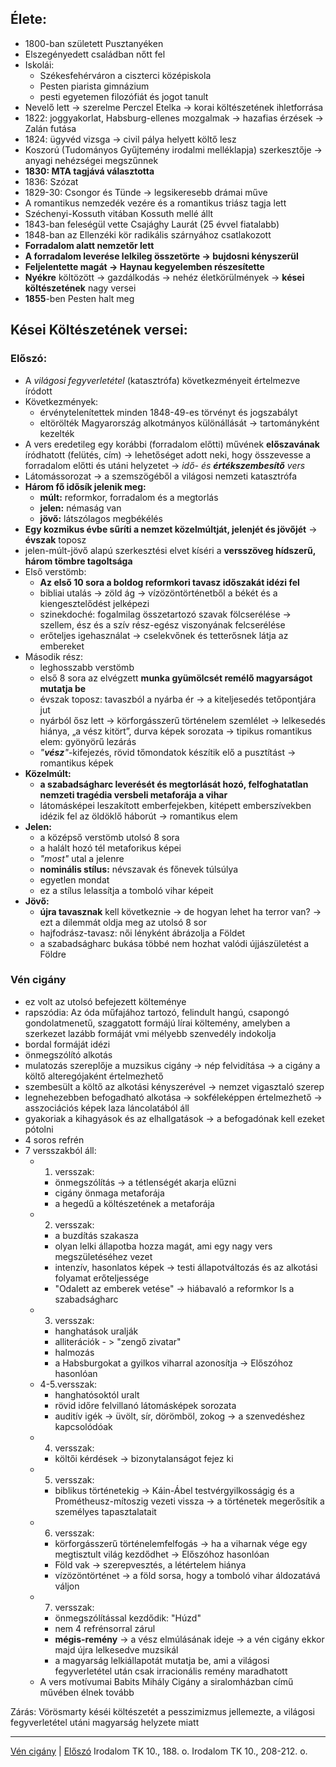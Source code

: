## Élete:
- 1800-ban született Pusztanyéken
- Elszegényedett családban nőtt fel
- Iskolái:
	- Székesfehérváron a ciszterci középiskola
	- Pesten piarista gimnázium
	- pesti egyetemen filozófiát és jogot tanult
- Nevelő lett -> szerelme Perczel Etelka -> korai költészetének ihletforrása
- 1822: joggyakorlat, Habsburg-ellenes mozgalmak -> hazafias érzések -> Zalán futása
- 1824: ügyvéd vizsga -> civil pálya helyett költő lesz
- Koszorú (Tudományos Gyűjtemény irodalmi melléklapja) szerkesztője -> anyagi nehézségei megszűnnek
- **1830: MTA tagjává választotta**
- 1836: Szózat
- 1829-30: Csongor és Tünde -> legsikeresebb drámai műve
- A romantikus nemzedék vezére és a romantikus triász tagja lett
- Széchenyi-Kossuth vitában Kossuth mellé állt
- 1843-ban feleségül vette Csajághy Laurát (25 évvel fiatalabb)
- 1848-ban az Ellenzéki kör radikális szárnyához csatlakozott
- **Forradalom alatt nemzetőr lett**
- **A forradalom leverése lelkileg összetörte -> bujdosni kényszerül**
- **Feljelentette magát -> Haynau kegyelemben részesítette**
- **Nyékre** költözött -> gazdálkodás -> nehéz életkörülmények -> **kései költészetének** nagy versei
- **1855**-ben Pesten halt meg
## Kései Költészetének versei:
### Előszó:
- A *világosi fegyverletétel* (katasztrófa) következményeit értelmezve íródott
- Következmények:
	- érvénytelenítettek minden 1848-49-es törvényt és jogszabályt
	- eltörölték Magyarország alkotmányos különállását -> tartományként kezelték
- A vers eredetileg egy korábbi (forradalom előtti) művének **előszavának** íródhatott (felütés, cím) -> lehetőséget adott neki, hogy összevesse a forradalom előtti és utáni helyzetet -> *idő- és **értékszembesítő** vers*
- Látomássorozat -> a szemszögéből a világosi nemzeti katasztrófa
- **Három fő idősík jelenik meg:**
	- **múlt:** reformkor, forradalom és a megtorlás
	- **jelen:** némaság van
	- **jövő:** látszólagos megbékélés
- **Egy kozmikus évbe sűríti a nemzet közelmúltját, jelenjét és jövőjét** -> **évszak** toposz
- jelen-múlt-jövő alapú szerkesztési elvet kíséri a **versszöveg hídszerű, három tömbre tagoltsága**
- Első verstömb:
	- **Az első 10 sora a boldog reformkori tavasz időszakát idézi fel**
	- bibliai utalás -> zöld ág -> vízözöntörténetből a békét és a kiengesztelődést jelképezi
	- szinekdoché: fogalmilag összetartozó szavak fölcserélése -> szellem, ész és a szív rész-egész viszonyának felcserélése
	- erőteljes igehasználat -> cselekvőnek és tetterősnek látja az embereket
- Második rész:
	- leghosszabb verstömb
	- első 8 sora az elvégzett **munka gyümölcsét remélő magyarságot mutatja be**
	- évszak toposz: tavaszból a nyárba ér -> a kiteljesedés tetőpontjára jut
	- nyárból ősz lett -> körforgásszerű történelem szemlélet -> lelkesedés hiánya, „a vész kitört”, durva képek sorozata -> tipikus romantikus elem: gyönyörű lezárás
	- *"**vész**"*-kifejezés, rövid tőmondatok készítik elő a pusztítást -> romantikus képek
- **Közelmúlt:** 
	- **a szabadságharc leverését és megtorlását hozó, felfoghatatlan nemzeti tragédia versbeli metaforája a vihar**
	- látomásképei leszakított emberfejekben, kitépett emberszívekben idézik fel az öldöklő háborút -> romantikus elem
- **Jelen:** 
	- a középső verstömb utolsó 8 sora
	- a halált hozó tél metaforikus képei
	- *"most"* utal a jelenre
	- **nominális stílus:** névszavak és főnevek túlsúlya
	- egyetlen mondat
	- ez a stílus lelassítja a tomboló vihar képeit
- **Jövő:**
	- **újra tavasznak** kell következnie -> de hogyan lehet ha terror van? -> ezt a dilemmát oldja meg az utolsó 8 sor
	- hajfodrász-tavasz: női lényként ábrázolja a Földet
	- a szabadságharc bukása többé nem hozhat valódi újjászületést a Földre


### Vén cigány
- ez volt az utolsó befejezett költeménye
- rapszódia: Az óda műfajához tartozó, felindult hangú, csapongó gondolatmenetű, szaggatott formájú lírai költemény, amelyben a szerkezet lazább formáját vmi mélyebb szenvedély indokolja
- bordal formáját idézi
- önmegszólító alkotás
- mulatozás szereplője a muzsikus cigány -> nép felvidítása -> a cigány a költő alteregójaként értelmezhető
- szembesült a költő az alkotási kényszerével -> nemzet vigasztaló szerep
- legnehezebben befogadható alkotása -> sokféleképpen értelmezhető -> asszociációs képek laza láncolatából áll
- gyakoriak a kihagyások és az elhallgatások -> a befogadónak kell ezeket pótolni
- 4 soros refrén
- 7 versszakból áll:
	- 1. versszak: 
		- önmegszólítás -> a tétlenségét akarja elűzni
		- cigány önmaga metaforája
		- a hegedű a költészetének a metaforája
	- 2. versszak:
		- a buzdítás szakasza 
		- olyan lelki állapotba hozza magát, ami egy nagy vers megszületéséhez vezet
		- intenzív, hasonlatos képek -> testi állapotváltozás és az alkotási folyamat erőteljessége
		- "Odalett az emberek vetése" -> hiábavaló a reformkor ls a szabadságharc
	- 3. versszak:
		- hanghatások uralják
		- alliterációk - > "zengő zivatar"
		- halmozás
		- a Habsburgokat a gyilkos viharral azonosítja -> Előszóhoz hasonlóan
	- 4-5.versszak:
		- hanghatósoktól uralt
		- rövid időre felvillanó látomásképek sorozata
		- auditív igék -> üvölt, sír, dörömböl, zokog -> a szenvedéshez kapcsolódóak
	- 4. versszak:
		- költői kérdések -> bizonytalanságot fejez ki
	- 5. versszak:
		- biblikus történetekig -> Káin-Ábel testvérgyilkosságig és a Prométheusz-mítoszig vezeti vissza -> a történetek megerősítik a személyes tapasztalatait
	- 6. versszak:
		- körforgásszerű történelemfelfogás -> ha a viharnak vége egy megtisztult világ kezdődhet -> Előszóhoz hasonlóan
		- Föld vak -> szerepvesztés, a létértelem hiánya
		- vízözöntörténet -> a föld sorsa, hogy a tomboló vihar áldozatává váljon
	- 7. versszak:
		- önmegszólítással kezdődik: "Húzd"
		- nem 4 refrénsorral zárul
		- **mégis-remény** -> a vész elmúlásának ideje -> a vén cigány ekkor majd újra lelkesedve muzsikál
		- a magyarság lelkiállapotát mutatja be, ami a világosi fegyverletétel után csak irracionális remény maradhatott
	- A vers motívumai Babits Mihály Cigány a siralomházban című művében élnek tovább

Zárás:
Vörösmarty késéi költészetét a pesszimizmus jellemezte,  a világosi fegyverletétel utáni magyarság helyzete miatt

---
[Vén cigány](https://www.arcanum.com/hu/online-kiadvanyok/Verstar-verstar-otven-kolto-osszes-verse-2/vorosmarty-mihaly-6EBD/kisebb-koltemenyek-1834-1855-76A0/a-ven-cigany-7C35/) | [Előszó](https://www.arcanum.com/hu/online-kiadvanyok/Verstar-verstar-otven-kolto-osszes-verse-2/vorosmarty-mihaly-6EBD/kisebb-koltemenyek-1834-1855-76A0/eloszo-7BFD/)
Irodalom TK 10., 188. o.
Irodalom TK 10., 208-212. o.
